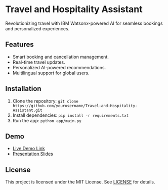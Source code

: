 

# Travel and Hospitality Assistant
Revolutionizing travel with IBM Watsonx-powered AI for seamless bookings and personalized experiences.

## Features
- Smart booking and cancellation management.
- Real-time travel updates.
- Personalized AI-powered recommendations.
- Multilingual support for global users.

## Installation
1. Clone the repository: `git clone https://github.com/yourusername/Travel-and-Hospitality-Assistant.git`
2. Install dependencies: `pip install -r requirements.txt`
3. Run the app: `python app/main.py`

## Demo
- [Live Demo Link](#)
- [Presentation Slides](docs/presentation.pdf)

## License
This project is licensed under the MIT License. See [LICENSE](LICENSE) for details.
